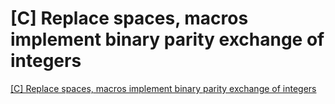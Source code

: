 # [C] Replace spaces, macros implement binary parity exchange of integers
[[C] Replace spaces, macros implement binary parity exchange of integers](https://aiwithcloud.com/2022/09/19/c_replace_spaces_macros_implement_binary_parity_exchange_of_integers/)